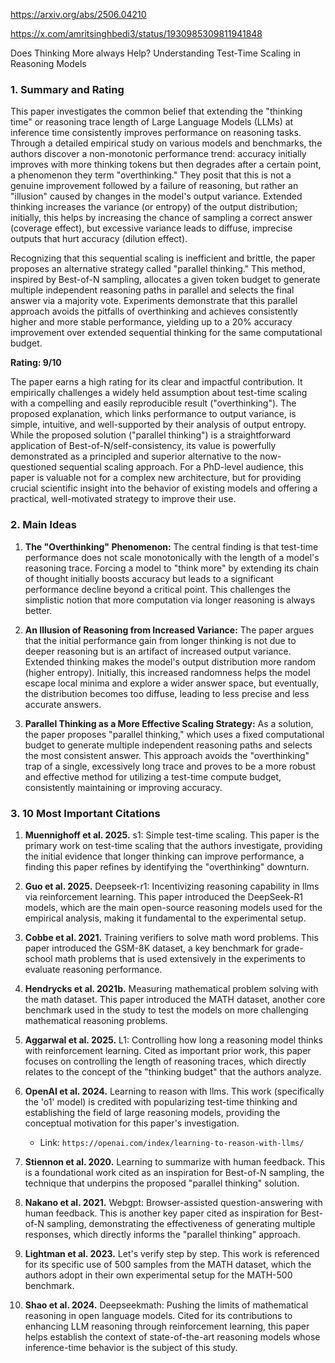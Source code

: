 https://arxiv.org/abs/2506.04210

https://x.com/amritsinghbedi3/status/1930985309811941848

Does Thinking More always Help? Understanding Test-Time Scaling in Reasoning Models

### 1. Summary and Rating

This paper investigates the common belief that extending the "thinking time" or reasoning trace length of Large Language Models (LLMs) at inference time consistently improves performance on reasoning tasks. Through a detailed empirical study on various models and benchmarks, the authors discover a non-monotonic performance trend: accuracy initially improves with more thinking tokens but then degrades after a certain point, a phenomenon they term "overthinking." They posit that this is not a genuine improvement followed by a failure of reasoning, but rather an "illusion" caused by changes in the model's output variance. Extended thinking increases the variance (or entropy) of the output distribution; initially, this helps by increasing the chance of sampling a correct answer (coverage effect), but excessive variance leads to diffuse, imprecise outputs that hurt accuracy (dilution effect).

Recognizing that this sequential scaling is inefficient and brittle, the paper proposes an alternative strategy called "parallel thinking." This method, inspired by Best-of-N sampling, allocates a given token budget to generate multiple independent reasoning paths in parallel and selects the final answer via a majority vote. Experiments demonstrate that this parallel approach avoids the pitfalls of overthinking and achieves consistently higher and more stable performance, yielding up to a 20% accuracy improvement over extended sequential thinking for the same computational budget.

**Rating: 9/10**

The paper earns a high rating for its clear and impactful contribution. It empirically challenges a widely held assumption about test-time scaling with a compelling and easily reproducible result ("overthinking"). The proposed explanation, which links performance to output variance, is simple, intuitive, and well-supported by their analysis of output entropy. While the proposed solution ("parallel thinking") is a straightforward application of Best-of-N/self-consistency, its value is powerfully demonstrated as a principled and superior alternative to the now-questioned sequential scaling approach. For a PhD-level audience, this paper is valuable not for a complex new architecture, but for providing crucial scientific insight into the behavior of existing models and offering a practical, well-motivated strategy to improve their use.

### 2. Main Ideas

1.  **The "Overthinking" Phenomenon:** The central finding is that test-time performance does not scale monotonically with the length of a model's reasoning trace. Forcing a model to "think more" by extending its chain of thought initially boosts accuracy but leads to a significant performance decline beyond a critical point. This challenges the simplistic notion that more computation via longer reasoning is always better.

2.  **An Illusion of Reasoning from Increased Variance:** The paper argues that the initial performance gain from longer thinking is not due to deeper reasoning but is an artifact of increased output variance. Extended thinking makes the model's output distribution more random (higher entropy). Initially, this increased randomness helps the model escape local minima and explore a wider answer space, but eventually, the distribution becomes too diffuse, leading to less precise and less accurate answers.

3.  **Parallel Thinking as a More Effective Scaling Strategy:** As a solution, the paper proposes "parallel thinking," which uses a fixed computational budget to generate multiple independent reasoning paths and selects the most consistent answer. This approach avoids the "overthinking" trap of a single, excessively long trace and proves to be a more robust and effective method for utilizing a test-time compute budget, consistently maintaining or improving accuracy.

### 3. 10 Most Important Citations

1.  **Muennighoff et al. 2025.** s1: Simple test-time scaling.
    This paper is the primary work on test-time scaling that the authors investigate, providing the initial evidence that longer thinking can improve performance, a finding this paper refines by identifying the "overthinking" downturn.

2.  **Guo et al. 2025.** Deepseek-r1: Incentivizing reasoning capability in llms via reinforcement learning.
    This paper introduced the DeepSeek-R1 models, which are the main open-source reasoning models used for the empirical analysis, making it fundamental to the experimental setup.

3.  **Cobbe et al. 2021.** Training verifiers to solve math word problems.
    This paper introduced the GSM-8K dataset, a key benchmark for grade-school math problems that is used extensively in the experiments to evaluate reasoning performance.

4.  **Hendrycks et al. 2021b.** Measuring mathematical problem solving with the math dataset.
    This paper introduced the MATH dataset, another core benchmark used in the study to test the models on more challenging mathematical reasoning problems.

5.  **Aggarwal et al. 2025.** L1: Controlling how long a reasoning model thinks with reinforcement learning.
    Cited as important prior work, this paper focuses on controlling the length of reasoning traces, which directly relates to the concept of the "thinking budget" that the authors analyze.

6.  **OpenAI et al. 2024.** Learning to reason with llms.
    This work (specifically the 'o1' model) is credited with popularizing test-time thinking and establishing the field of large reasoning models, providing the conceptual motivation for this paper's investigation.
    *   Link: `https://openai.com/index/learning-to-reason-with-llms/`

7.  **Stiennon et al. 2020.** Learning to summarize with human feedback.
    This is a foundational work cited as an inspiration for Best-of-N sampling, the technique that underpins the proposed "parallel thinking" solution.

8.  **Nakano et al. 2021.** Webgpt: Browser-assisted question-answering with human feedback.
    This is another key paper cited as inspiration for Best-of-N sampling, demonstrating the effectiveness of generating multiple responses, which directly informs the "parallel thinking" approach.

9.  **Lightman et al. 2023.** Let's verify step by step.
    This work is referenced for its specific use of 500 samples from the MATH dataset, which the authors adopt in their own experimental setup for the MATH-500 benchmark.

10. **Shao et al. 2024.** Deepseekmath: Pushing the limits of mathematical reasoning in open language models.
    Cited for its contributions to enhancing LLM reasoning through reinforcement learning, this paper helps establish the context of state-of-the-art reasoning models whose inference-time behavior is the subject of this study.
